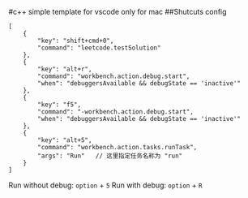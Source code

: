 #c++ simple template for vscode
only for mac
##Shutcuts config
```
[
    {
        "key": "shift+cmd+0",
        "command": "leetcode.testSolution"
    },
    {
        "key": "alt+r",
        "command": "workbench.action.debug.start",
        "when": "debuggersAvailable && debugState == 'inactive'"
    },
    {
        "key": "f5",
        "command": "-workbench.action.debug.start",
        "when": "debuggersAvailable && debugState == 'inactive'"
    },
    {
        "key": "alt+5",
        "command": "workbench.action.tasks.runTask",
        "args": "Run"   // 这里指定任务名称为 "run"
    }
]
```
Run without debug: `option` + `5`
Run with debug: `option` + `R`
